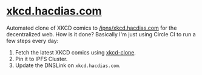 # [xkcd.hacdias.com](http://xkcd.hacdias.com/)

Automated clone of XKCD comics to [/ipns/xkcd.hacdias.com](http://xkcd.hacdias.com/) for the decentralized web. How is it done? Basically I'm just using Circle CI to run a few steps every day:

1. Fetch the latest XKCD comics using [xkcd-clone](https://github.com/hacdias/xkcd-clone).
2. Pin it to IPFS Cluster.
3. Update the DNSLink on `xkcd.hacdias.com`.
